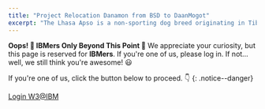 ```yaml
---
title: "Project Relocation Danamon from BSD to DaanMogot"
excerpt: "The Lhasa Apso is a non-sporting dog breed originating in Tibet."
---
```


 
**Oops! 🚧 IBMers Only Beyond This Point 🚧**
We appreciate your curiosity, but this page is reserved for **IBMers**. If you're one of us, please log in. If not… well, we still think you're awesome! 😃

If you're one of us, click the button below to proceed. 👇
{: .notice--danger}

<a href="https://pages.github.ibm.com/Miftah-Choiri/relocation/01-relocation-danamon-bsd-dmg/" class="btn btn--info">Login W3@IBM</a>



